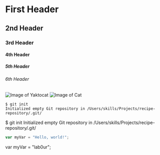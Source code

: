 # First Header
## 2nd Header
### 3rd Header
#### 4th Header
##### 5th Header
###### 6th Header
![Image of Yaktocat](https://octodex.github.com/images/yaktocat.png)
![Image of Cat](https://pixnio.com/free-images/2017/09/26/2017-09-26-07-22-55.jpg)
```
$ git init
Initialized empty Git repository in /Users/skills/Projects/recipe-repository/.git/
```
$ git init
Initialized empty Git repository in /Users/skills/Projects/recipe-repository/.git/


``` javascript
var myVar = "Hello, world!";
```
var myVar = "lab0ur";
